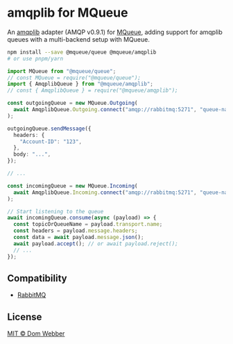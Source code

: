 # amqplib for MQueue

An [amqplib](https://github.com/amqp-node/amqplib) adapter (AMQP v0.9.1) for
[MQueue](https://github.com/domwebber/mqueue/blob/main/packages/queue/README.md),
adding support for amqplib queues with a multi-backend setup with MQueue.

```bash
npm install --save @mqueue/queue @mqueue/amqplib
# or use pnpm/yarn
```

```ts
import MQueue from "@mqueue/queue";
// const MQueue = require("@mqueue/queue");
import { AmqplibQueue } from "@mqueue/amqplib";
// const { AmqplibQueue } = require("@mqueue/amqplib");

const outgoingQueue = new MQueue.Outgoing(
  await AmqplibQueue.Outgoing.connect("amqp://rabbitmq:5271", "queue-name"),
);

outgoingQueue.sendMessage({
  headers: {
    "Account-ID": "123",
  },
  body: "...",
});

// ...

const incomingQueue = new MQueue.Incoming(
  await AmqplibQueue.Incoming.connect("amqp://rabbitmq:5271", "queue-name"),
);

// Start listening to the queue
await incomingQueue.consume(async (payload) => {
  const topicOrQueueName = payload.transport.name;
  const headers = payload.message.headers;
  const data = await payload.message.json();
  await payload.accept(); // or await payload.reject();
  // ...
});
```

## Compatibility

- [RabbitMQ](https://rabbitmq.com)

## License

[MIT © Dom Webber](./LICENSE)
